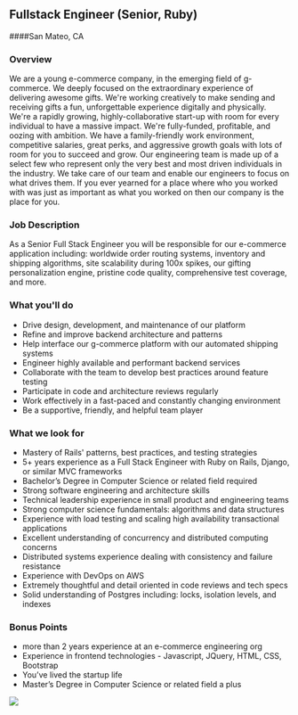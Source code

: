 ## Fullstack Engineer (Senior, Ruby)
####San Mateo, CA

### Overview
We are a young e-commerce company, in the emerging field of g-commerce. We deeply focused on the extraordinary experience of delivering awesome gifts. We're working creatively to make sending and receiving gifts a fun, unforgettable experience digitally and physically. We're a rapidly growing, highly-collaborative start-up with room for every individual to have a massive impact.
We're fully-funded, profitable, and oozing with ambition. We have a family-friendly work environment, competitive salaries, great perks, and aggressive growth goals with lots of room for you to succeed and grow. 
Our engineering team is made up of a select few who represent only the very best and most driven individuals in the industry. We take care of our team and enable our engineers to focus on what drives them. If you ever yearned for a place where who you worked with was just as important as what you worked on then our company is the place for you.

### Job Description
As a Senior Full Stack Engineer you will be responsible for our e-commerce application including: worldwide order routing systems, inventory and shipping algorithms, site scalability during 100x spikes, our gifting personalization engine, pristine code quality, comprehensive test coverage, and more.

### What you'll do
+ Drive design, development, and maintenance of our platform
+ Refine and improve backend architecture and patterns
+ Help interface our g-commerce platform with our automated shipping systems
+ Engineer highly available and performant backend services
+ Collaborate with the team to develop best practices around feature testing
+ Participate in code and architecture reviews regularly
+ Work effectively in a fast-paced and constantly changing environment
+ Be a supportive, friendly, and helpful team player

### What we look for
+ Mastery of Rails' patterns, best practices, and testing strategies
+ 5+ years experience as a Full Stack Engineer with Ruby on Rails, Django, or similar MVC frameworks
+ Bachelor’s Degree in Computer Science or related field required
+ Strong software engineering and architecture skills
+ Technical leadership experience in small product and engineering teams
+ Strong computer science fundamentals: algorithms and data structures
+ Experience with load testing and scaling high availability transactional applications
+ Excellent understanding of concurrency and distributed computing concerns
+ Distributed systems experience dealing with consistency and failure resistance
+ Experience with DevOps on AWS
+ Extremely thoughtful and detail oriented in code reviews and tech specs
+ Solid understanding of Postgres including: locks, isolation levels, and indexes

### Bonus Points
+ more than 2 years experience at an e-commerce engineering org
+ Experience in frontend technologies - Javascript, JQuery, HTML, CSS, Bootstrap
+ You’ve lived the startup life
+ Master’s Degree in Computer Science or related field a plus


[<img src='https://dabuttonfactory.com/button.png?t=Learn+More&f=Calibri-Bold&ts=24&tc=fff&hp=20&vp=8&c=5&bgt=unicolored&bgc=29aafe'>](https://letsrockit.co/jobs/twfuienyyxrlcw-fullstack-engineer-senior-ruby)

